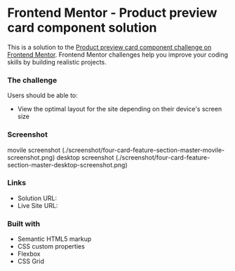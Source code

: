 # Frontend Mentor - Product preview card component solution

This is a solution to the [Product preview card component challenge on Frontend Mentor](https://www.frontendmentor.io/challenges/product-preview-card-component-GO7UmttRfa). Frontend Mentor challenges help you improve your coding skills by building realistic projects. 

### The challenge

Users should be able to:

- View the optimal layout for the site depending on their device's screen size

### Screenshot

movile screenshot (./screenshot/four-card-feature-section-master-movile-screenshot.png)
desktop screenshot (./screenshot/four-card-feature-section-master-desktop-screenshot.png)


### Links

- Solution URL: 
- Live Site URL: 


### Built with

- Semantic HTML5 markup
- CSS custom properties
- Flexbox
- CSS Grid